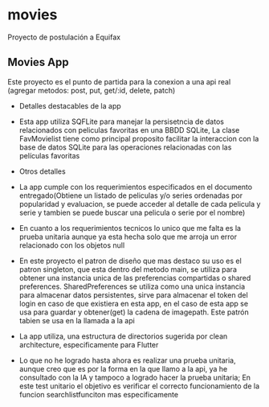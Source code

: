 # movies

Proyecto de postulación a Equifax

## Movies App

Este proyecto es el punto de partida para la conexion a una api real (agregar metodos: post, put, get/:id, delete, patch)

* Detalles destacables de la app

- Esta app utiliza SQFLite para manejar la persisetncia de datos relacionados con peliculas favoritas en una BBDD SQLite, La clase FavMovielist tiene como principal proposito facilitar la interaccion con la base de datos SQLite para las operaciones relacionadas con las películas favoritas

* Otros detalles

- La app cumple con los requerimientos especificados en el documento entregado(Obtiene un listado de peliculas y/o series ordenadas por popularidad y evaluacion, se puede acceder al detalle de cada pelicula y serie y tambien se puede buscar una pelicula o serie por el nombre)

- En cuanto a los requerimientos tecnicos lo unico que me falta es la prueba unitaria aunque ya esta hecha solo que me arroja un error relacionado con los objetos null

- En este proyecto el patron de diseño que mas destaco su uso es el patron singleton, que esta dentro del metodo main, se utiliza para obtener una instancia unica de las preferencias compartidas o shared preferences. SharedPreferences se utiliza como una unica instancia para almacenar datos persistentes, sirve para almacenar el token del login en caso de que existiera en esta app, en el caso de esta app se usa para guardar y obtener(get) la cadena de imagepath. Este patrón tabien se usa en la llamada a la api

- La app utiliza, una estructura de directorios sugerida por clean architecture, especificamente para Flutter

- Lo que no he logrado hasta ahora es realizar una prueba unitaria, aunque creo que es por la forma en la que llamo a la api, ya he consultado con la IA y tampoco a logrado hacer la prueba unitaria; En este test unitario el objetivo es verificar el correcto funcionamiento de la funcion searchlistfunciton mas especificamente